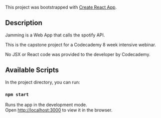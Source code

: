 This project was bootstrapped with [Create React App](https://github.com/facebook/create-react-app).

## Description

Jamming is a Web App that calls the spotify API.

This is the capstone project for a Codecademy 8 week intensive webinar. 

No JSX or React code was provided to the developer by Codecademy.

## Available Scripts	

In the project directory, you can run:

### `npm start`

Runs the app in the development mode.<br>
Open [http://localhost:3000](http://localhost:3000) to view it in the browser.
